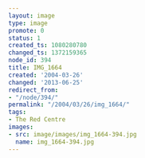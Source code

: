 ```yaml
---
layout: image
type: image
promote: 0
status: 1
created_ts: 1080280780
changed_ts: 1372159365
node_id: 394
title: IMG_1664
created: '2004-03-26'
changed: '2013-06-25'
redirect_from:
- "/node/394/"
permalink: "/2004/03/26/img_1664/"
tags:
- The Red Centre
images:
- src: image/images/img_1664-394.jpg
  name: img_1664-394.jpg
---
```


